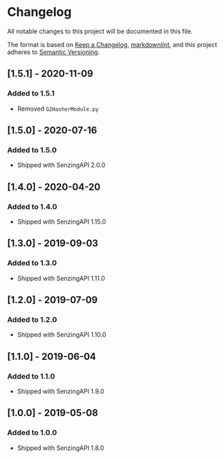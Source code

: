# Changelog

All notable changes to this project will be documented in this file.

The format is based on [Keep a Changelog](https://keepachangelog.com/en/1.0.0/),
[markdownlint](https://dlaa.me/markdownlint/),
and this project adheres to [Semantic Versioning](https://semver.org/spec/v2.0.0.html).


## [1.5.1] - 2020-11-09

### Added to 1.5.1

- Removed `G2HasherModule.py`

## [1.5.0] - 2020-07-16

### Added to 1.5.0

- Shipped with SenzingAPI 2.0.0

## [1.4.0] - 2020-04-20

### Added to 1.4.0

- Shipped with SenzingAPI 1.15.0

## [1.3.0] - 2019-09-03

### Added to 1.3.0

- Shipped with SenzingAPI 1.11.0

## [1.2.0] - 2019-07-09

### Added to 1.2.0

- Shipped with SenzingAPI 1.10.0

## [1.1.0] - 2019-06-04

### Added to 1.1.0

- Shipped with SenzingAPI 1.9.0

## [1.0.0] - 2019-05-08

### Added to 1.0.0

- Shipped with SenzingAPI 1.8.0
